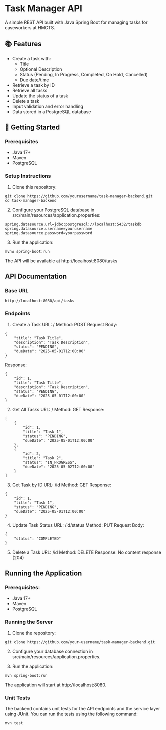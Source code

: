 # Task Manager API

A simple REST API built with Java Spring Boot for managing tasks for caseworkers at HMCTS.

## 📚 Features

- Create a task with:
  - Title
  - Optional Description
  - Status (Pending, In Progress, Completed, On Hold, Cancelled)
  - Due date/time
- Retrieve a task by ID
- Retrieve all tasks
- Update the status of a task
- Delete a task
- Input validation and error handling
- Data stored in a PostgreSQL database

## 🚀 Getting Started

### Prerequisites

- Java 17+
- Maven
- PostgreSQL

### Setup Instructions

1. Clone this repository:
```
git clone https://github.com/yourusername/task-manager-backend.git
cd task-manager-backend
```
   
2. Configure your PostgreSQL database in src/main/resources/application.properties:
```
spring.datasource.url=jdbc:postgresql://localhost:5432/taskdb
spring.datasource.username=yourusername
spring.datasource.password=yourpassword
```

3. Run the application:
```
mvnw spring-boot:run
```

The API will be available at http://localhost:8080/tasks


## API Documentation
### Base URL
```
http://localhost:8080/api/tasks
```

 ### Endpoints
1. Create a Task
  URL: /
  Method: POST
  Request Body:
```
{
    "title": "Task Title",
    "description": "Task Description",
    "status": "PENDING",
    "dueDate": "2025-05-01T12:00:00"
}
```
  Response:
```
{
    "id": 1,
    "title": "Task Title",
    "description": "Task Description",
    "status": "PENDING",
    "dueDate": "2025-05-01T12:00:00"
}
```
2. Get All Tasks
  URL: /
  Method: GET
  Response:
```
[
    {
        "id": 1,
        "title": "Task 1",
        "status": "PENDING",
        "dueDate": "2025-05-01T12:00:00"
    },
    {
        "id": 2,
        "title": "Task 2",
        "status": "IN_PROGRESS",
        "dueDate": "2025-05-02T12:00:00"
    }
]
```
3. Get Task by ID
  URL: /id
  Method: GET
  Response:
```
{
    "id": 1,
    "title": "Task 1",
    "status": "PENDING",
    "dueDate": "2025-05-01T12:00:00"
}
```
4. Update Task Status
  URL: /id/status
  Method: PUT
  Request Body:
```
{
    "status": "COMPLETED"
}
```
5. Delete a Task
  URL: /id
  Method: DELETE
  Response:
    No content response (204)

## Running the Application
### Prerequisites:
- Java 17+
- Maven
- PostgreSQL

### Running the Server
1. Clone the repository:
```
git clone https://github.com/your-username/task-manager-backend.git
```
2. Configure your database connection in src/main/resources/application.properties.

3. Run the application:
```
mvn spring-boot:run
```
The application will start at http://localhost:8080.

### Unit Tests
The backend contains unit tests for the API endpoints and the service layer using JUnit. You can run the tests using the following command:
```
mvn test
```
